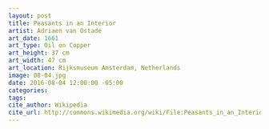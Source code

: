 ```yaml
---
layout: post
title: Peasants in an Interior
artist: Adriaen van Ostade
art_date: 1661
art_type: Oil on Copper
art_height: 37 cm
art_width: 47 cm
art_location: Rijksmuseum Amsterdam, Netherlands
image: 08-04.jpg
date: 2016-08-04 12:00:00 -05:00
categories:
tags:
cite_author: Wikipedia
cite_url: http://commons.wikimedia.org/wiki/File:Peasants_in_an_Interior_(1661)_Adriaen_van_Ostade.jpg
---
```

